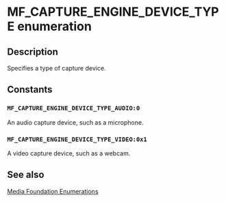# MF_CAPTURE_ENGINE_DEVICE_TYPE enumeration

## Description

Specifies a type of capture device.

## Constants

### `MF_CAPTURE_ENGINE_DEVICE_TYPE_AUDIO:0`

An audio capture device, such as a microphone.

### `MF_CAPTURE_ENGINE_DEVICE_TYPE_VIDEO:0x1`

A video capture device, such as a webcam.

## See also

[Media Foundation Enumerations](https://learn.microsoft.com/windows/desktop/medfound/media-foundation-enumerations)